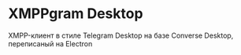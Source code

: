 # XMPPgram Desktop
XMPP-клиент в стиле Telegram Desktop на базе Converse Desktop, переписаный на Electron
